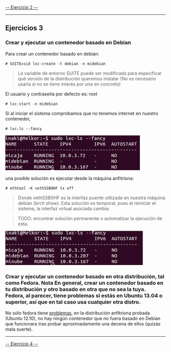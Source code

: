 [-- Ejercicio 2 --](./ejercicio02.md)

-------------

## Ejercicios 3

### Crear y ejecutar un contenedor basado en Debian

Para crear un contenedor basado en debian:

    # SUITE=sid lxc-create -t debian -n midebian

> La variable de entorno SUITE puede ser modificada para especificar qué versión de la distribución queremos instalar (No es necesario usarla si no se tiene interés por una en concreto)

El usuario y contraseña por defecto es: root

    # lxc-start -n midebian

Si al iniciar el sistema comprobamos que no tenemos internet en nuestro contenedor,

    # lxc-ls --fancy
    
![](./images/lxc_ls_running_without_ip.png "Contenedor midebian sin internet")

una posible solución es ejecutar desde la máquina anfitriona:

    # ethtool -K vethSSB0HF tx off

> Donde vethSSB0HF es la interfaz puente utilizada en nuestra máquina debian (brctl show). Esta solución es temporal, pues al reiniciar el sistema, la interfaz virtual asociada cambia.

> TODO: encontrar solución permanente o automatizar la ejecución de esta.

![](./images/lxc_ls_running_with_ip.png "Contenedor midebian con internet tras ethtool")


### Crear y ejecutar un contenedor basado en otra distribución, tal como Fedora. Nota En general, crear un contenedor basado en tu distribución y otro basado en otra que no sea la tuya. Fedora, al parecer, tiene problemas si estás en Ubuntu 13.04 o superior, así que en tal caso usa cualquier otra distro.


No sólo fedora tiene [problemas](./images/container_tries_error.png), en la distribución anfitriona probada (Ubuntu 12.10), no hay ningún contenedor que no fuera basado en Debian que funcionara tras probar aproximadamente una decena de ellos (quizás mala suerte).


-------------

[-- Ejercicio 4 --](./ejercicio04.md)
